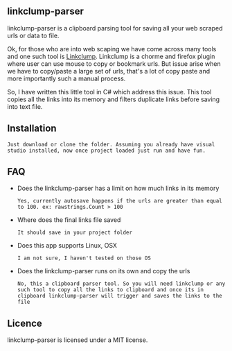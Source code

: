 ## linkclump-parser

linkclump-parser is a clipboard parsing tool for saving all your web scraped urls or data to file.

Ok, for those who are into web scaping we have come across many tools and one such tool is [Linkclump](https://github.com/benblack86/linkclump). Linkclump is a chorme and firefox plugin where user can use mouse to copy or bookmark urls. But issue arise when we have to copy/paste a large set of urls, that's a lot of copy paste and more importantly such a manual process.

So, I have written this little tool in C# which address this issue. This tool copies all the links into its memory and filters duplicate links before saving into text file.

## Installation
  
  `Just download or clone the folder. Assuming you already have visual studio installed, now once project loaded just run and have fun.`

## FAQ
- Does the linkclump-parser has a limit on how much links in its memory

  `Yes, currently autosave happens if the urls are greater than equal to 100. ex: rawstrings.Count > 100`

- Where does the final links file saved

  `It should save in your project folder`

- Does this app supports Linux, OSX

  `I am not sure, I haven't tested on those OS`
  
- Does the linkclump-parser runs on its own and copy the urls

  `No, this a clipboard parser tool. So you will need linkclump or any such tool to copy all the links to clipboard and once its in            clipboard linkclump-parser will trigger and saves the links to the file`

## Licence
  linkclump-parser is licensed under a MIT license.

